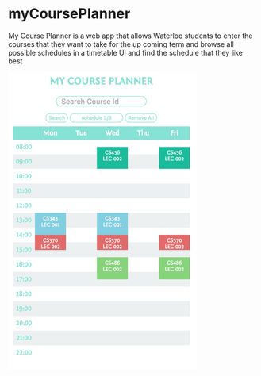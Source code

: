 # myCoursePlanner

My Course Planner is a web app that allows Waterloo students to enter the courses that they want to take for the up coming term and browse all possible schedules in a timetable UI and find the schedule that they like best


<img src="https://raw.githubusercontent.com/PhlipIV/myCoursePlanner/master/ScreenShots/screenshot.PNG" alt="alt text" width="380" height="600">
